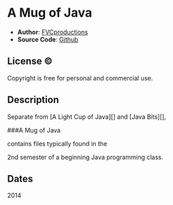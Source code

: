 # A Mug of Java

* **Author**: [FVCproductions][]
* **Source Code**: [Github][]

## License &copy;

Copyright is free for personal and commercial use. 

## Description

Separate from [A Light Cup of Java][] and [Java Bits][], 

###A Mug of Java 

contains files typically found in the

2nd semester of a beginning Java programming class.

## Dates

2014

[FVCProductions]: http://fvcproductions.wordpress.com
[Github]: https://github.com/fvcproductions